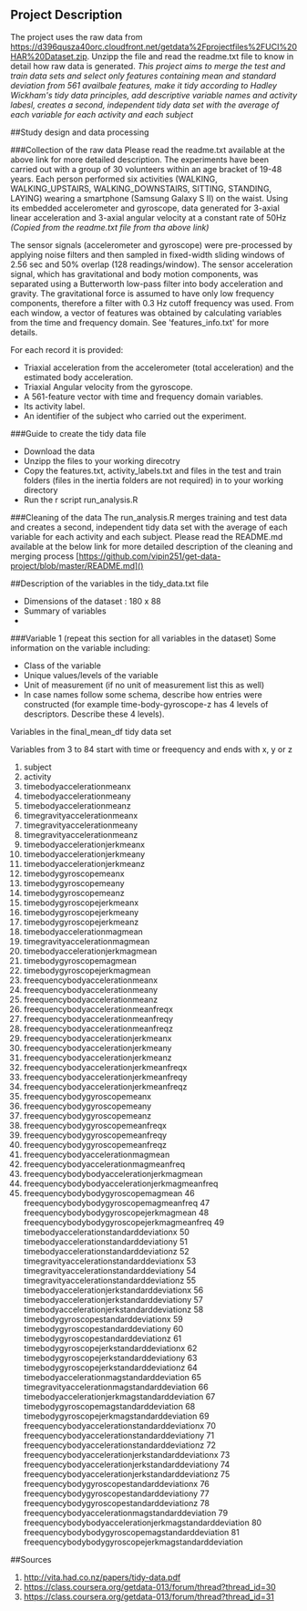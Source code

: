 ## Project Description
The project uses the raw data from https://d396qusza40orc.cloudfront.net/getdata%2Fprojectfiles%2FUCI%20HAR%20Dataset.zip. Unzipp the file and read the readme.txt file to know in detail how raw data is generated. *This project aims to merge the test and train data sets and select only features containing mean and standard deviation from 561 availbale features, make it tidy according to Hadley Wickham's tidy data principles, add descriptive variable names and activity labesl, creates a second, independent tidy data set with the average of each variable for each activity and each subject*


##Study design and data processing
 
###Collection of the raw data 
Please read the readme.txt available at the above link for more detailed description. 
The experiments have been carried out with a group of 30 volunteers within an age bracket of 19-48 years. Each person performed six activities (WALKING, WALKING_UPSTAIRS, WALKING_DOWNSTAIRS, SITTING, STANDING, LAYING) wearing a smartphone (Samsung Galaxy S II) on the waist. Using its embedded accelerometer and gyroscope, data generated for 3-axial linear acceleration and 3-axial angular velocity at a constant rate of 50Hz _(Copied from the readme.txt file from tha above link)_ 

The sensor signals (accelerometer and gyroscope) were pre-processed by applying noise filters and then sampled in fixed-width sliding windows of 2.56 sec and 50% overlap (128 readings/window). The sensor acceleration signal, which has gravitational and body motion components, was separated using a Butterworth low-pass filter into body acceleration and gravity. The gravitational force is assumed to have only low frequency components, therefore a filter with 0.3 Hz cutoff frequency was used. From each window, a vector of features was obtained by calculating variables from the time and frequency domain. See 'features_info.txt' for more details. 

For each record it is provided:
- Triaxial acceleration from the accelerometer (total acceleration) and the estimated body acceleration.
- Triaxial Angular velocity from the gyroscope. 
- A 561-feature vector with time and frequency domain variables. 
- Its activity label. 
- An identifier of the subject who carried out the experiment.
 

 
###Guide to create the tidy data file
* Download the data 
* Unzipp the files to your working direcotry
* Copy the features.txt, activity_labels.txt and files in the test and train folders (files in the inertia folders are not required) in to your working directory
* Run the r script run_analysis.R
 
###Cleaning of the data
The run_analysis.R merges training and test data and creates a second, independent tidy data set with the average of each variable for each activity and each subject. Please read the README.md available at the below link for more detailed description of the cleaning and merging process
 [https://github.com/vipin251/get-data-project/blob/master/README.md]()
 
##Description of the variables in the tidy_data.txt file
 - Dimensions of the dataset : 180 x 88
 - Summary of variables 
 - 
 
###Variable 1 (repeat this section for all variables in the dataset)
Some information on the variable including:
 - Class of the variable
 - Unique values/levels of the variable
 - Unit of measurement (if no unit of measurement list this as well)
 - In case names follow some schema, describe how entries were constructed (for example time-body-gyroscope-z has 4 levels of descriptors. Describe these 4 levels). 

Variables in the final_mean_df tidy data set

Variables from 3 to 84 start with time or freequency and ends with x, y or z

1. subject
2. activity
3. timebodyaccelerationmeanx
4. timebodyaccelerationmeany
5. timebodyaccelerationmeanz
6. timegravityaccelerationmeanx
7. timegravityaccelerationmeany
8. timegravityaccelerationmeanz
9. timebodyaccelerationjerkmeanx
10. timebodyaccelerationjerkmeany
11. timebodyaccelerationjerkmeanz
12. timebodygyroscopemeanx
13. timebodygyroscopemeany
14. timebodygyroscopemeanz
15. timebodygyroscopejerkmeanx
16. timebodygyroscopejerkmeany
17. timebodygyroscopejerkmeanz
18. timebodyaccelerationmagmean
19. timegravityaccelerationmagmean
20. timebodyaccelerationjerkmagmean
21. timebodygyroscopemagmean
22. timebodygyroscopejerkmagmean
23. freequencybodyaccelerationmeanx
24. freequencybodyaccelerationmeany
25. freequencybodyaccelerationmeanz
26. freequencybodyaccelerationmeanfreqx
27. freequencybodyaccelerationmeanfreqy
28. freequencybodyaccelerationmeanfreqz
29. freequencybodyaccelerationjerkmeanx
30. freequencybodyaccelerationjerkmeany
31. freequencybodyaccelerationjerkmeanz
32. freequencybodyaccelerationjerkmeanfreqx
33. freequencybodyaccelerationjerkmeanfreqy
34. freequencybodyaccelerationjerkmeanfreqz
35. freequencybodygyroscopemeanx
36. freequencybodygyroscopemeany
37. freequencybodygyroscopemeanz
38. freequencybodygyroscopemeanfreqx
39. freequencybodygyroscopemeanfreqy
40. freequencybodygyroscopemeanfreqz
41. freequencybodyaccelerationmagmean
42. freequencybodyaccelerationmagmeanfreq
43. freequencybodybodyaccelerationjerkmagmean
44. freequencybodybodyaccelerationjerkmagmeanfreq
45. freequencybodybodygyroscopemagmean
46 freequencybodybodygyroscopemagmeanfreq
47 freequencybodybodygyroscopejerkmagmean
48 freequencybodybodygyroscopejerkmagmeanfreq
49 timebodyaccelerationstandarddeviationx
50 timebodyaccelerationstandarddeviationy
51 timebodyaccelerationstandarddeviationz
52 timegravityaccelerationstandarddeviationx
53 timegravityaccelerationstandarddeviationy
54 timegravityaccelerationstandarddeviationz
55 timebodyaccelerationjerkstandarddeviationx
56 timebodyaccelerationjerkstandarddeviationy
57 timebodyaccelerationjerkstandarddeviationz
58 timebodygyroscopestandarddeviationx
59 timebodygyroscopestandarddeviationy
60 timebodygyroscopestandarddeviationz
61 timebodygyroscopejerkstandarddeviationx
62 timebodygyroscopejerkstandarddeviationy
63 timebodygyroscopejerkstandarddeviationz
64 timebodyaccelerationmagstandarddeviation
65 timegravityaccelerationmagstandarddeviation
66 timebodyaccelerationjerkmagstandarddeviation
67 timebodygyroscopemagstandarddeviation
68 timebodygyroscopejerkmagstandarddeviation
69 freequencybodyaccelerationstandarddeviationx
70 freequencybodyaccelerationstandarddeviationy
71 freequencybodyaccelerationstandarddeviationz
72 freequencybodyaccelerationjerkstandarddeviationx
73 freequencybodyaccelerationjerkstandarddeviationy
74 freequencybodyaccelerationjerkstandarddeviationz
75 freequencybodygyroscopestandarddeviationx
76 freequencybodygyroscopestandarddeviationy
77 freequencybodygyroscopestandarddeviationz
78 freequencybodyaccelerationmagstandarddeviation
79 freequencybodybodyaccelerationjerkmagstandarddeviation 80 freequencybodybodygyroscopemagstandarddeviation
81 freequencybodybodygyroscopejerkmagstandarddeviation 

##Sources
1. http://vita.had.co.nz/papers/tidy-data.pdf
2. https://class.coursera.org/getdata-013/forum/thread?thread_id=30
3. https://class.coursera.org/getdata-013/forum/thread?thread_id=31
